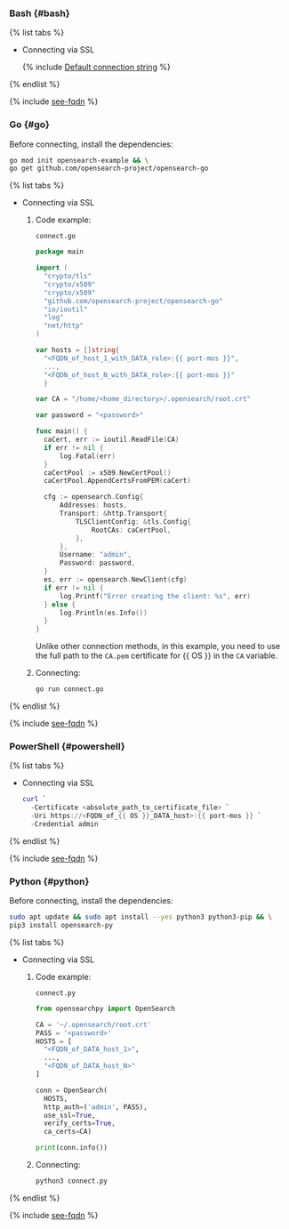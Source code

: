 ### Bash {#bash}

{% list tabs %}

- Connecting via SSL

   {% include [Default connection string](default-connstring.md) %}

{% endlist %}

{% include [see-fqdn](fqdn-host.md) %}

### Go {#go}

Before connecting, install the dependencies:

```bash
go mod init opensearch-example && \
go get github.com/opensearch-project/opensearch-go
```

{% list tabs %}

- Connecting via SSL

   1. Code example:

      `connect.go`

      ```go
      package main

      import (
      	"crypto/tls"
      	"crypto/x509"
      	"crypto/x509"
      	"github.com/opensearch-project/opensearch-go"
      	"io/ioutil"
      	"log"
      	"net/http"
      )

      var hosts = []string{
      	"<FQDN_of_host_1_with_DATA_role>:{{ port-mos }}",
      	...,
      	"<FQDN_of_host_N_with_DATA_role>:{{ port-mos }}"
      	}

      var CA = "/home/<home_directory>/.opensearch/root.crt"

      var password = "<password>"

      func main() {
      	caCert, err := ioutil.ReadFile(CA)
      	if err != nil {
      		log.Fatal(err)
      	}
      	caCertPool := x509.NewCertPool()
      	caCertPool.AppendCertsFromPEM(caCert)

      	cfg := opensearch.Config{
      		Addresses: hosts,
      		Transport: &http.Transport{
      			TLSClientConfig: &tls.Config{
      				RootCAs: caCertPool,
      			},
      		},
      		Username: "admin",
      		Password: password,
      	}
      	es, err := opensearch.NewClient(cfg)
      	if err != nil {
      		log.Printf("Error creating the client: %s", err)
      	} else {
      		log.Println(es.Info())
      	}
      }
      ```

      Unlike other connection methods, in this example, you need to use the full path to the `CA.pem` certificate for {{ OS }} in the `CA` variable.

   1. Connecting:

      ```bash
      go run connect.go
      ```

{% endlist %}

{% include [see-fqdn](fqdn-host.md) %}

### PowerShell {#powershell}

{% list tabs %}

- Connecting via SSL

   ```powershell
   curl `
     -Certificate <absolute_path_to_certificate_file> `
     -Uri https://<FQDN_of_{{ OS }}_DATA_host>:{{ port-mos }} `
     -Credential admin
   ```

{% endlist %}

{% include [see-fqdn](fqdn-host.md) %}

### Python {#python}

Before connecting, install the dependencies:

```bash
sudo apt update && sudo apt install --yes python3 python3-pip && \
pip3 install opensearch-py
```

{% list tabs %}

- Connecting via SSL

   1. Code example:

      `connect.py`

      ```python
      from opensearchpy import OpenSearch

      CA = '~/.opensearch/root.crt'
      PASS = '<password>'
      HOSTS = [
        "<FQDN_of_DATA_host_1>",
        ...,
        "<FQDN_of_DATA_host_N>"
      ]

      conn = OpenSearch(
        HOSTS,
        http_auth=('admin', PASS),
        use_ssl=True,
        verify_certs=True,
        ca_certs=CA)

      print(conn.info())
      ```

   1. Connecting:

      ```bash
      python3 connect.py
      ```

{% endlist %}

{% include [see-fqdn](fqdn-host.md) %}
